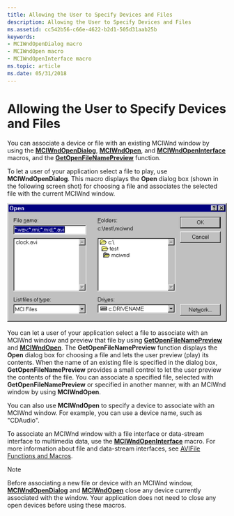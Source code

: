 ```yaml
---
title: Allowing the User to Specify Devices and Files
description: Allowing the User to Specify Devices and Files
ms.assetid: cc542b56-c66e-4622-b2d1-505d31aab25b
keywords:
- MCIWndOpenDialog macro
- MCIWndOpen macro
- MCIWndOpenInterface macro
ms.topic: article
ms.date: 05/31/2018
---
```


# Allowing the User to Specify Devices and Files

You can associate a device or file with an existing MCIWnd window by using the [**MCIWndOpenDialog**](/windows/desktop/api/Vfw/nf-vfw-mciwndopendialog), [**MCIWndOpen**](/windows/desktop/api/Vfw/nf-vfw-mciwndopen), and [**MCIWndOpenInterface**](/windows/desktop/api/Vfw/nf-vfw-mciwndopeninterface) macros, and the [**GetOpenFileNamePreview**](/windows/desktop/api/Vfw/nf-vfw-getopenfilenamepreviewa) function.

To let a user of your application select a file to play, use **MCIWndOpenDialog**. This macro displays the **Open** dialog box (shown in the following screen shot) for choosing a file and associates the selected file with the current MCIWnd window.

![mciwnd window image](images/mciwnd3.gif)

You can let a user of your application select a file to associate with an MCIWnd window and preview that file by using [**GetOpenFileNamePreview**](/windows/desktop/api/Vfw/nf-vfw-getopenfilenamepreviewa) and [**MCIWndOpen**](/windows/desktop/api/Vfw/nf-vfw-mciwndopen). The **GetOpenFileNamePreview** function displays the **Open** dialog box for choosing a file and lets the user preview (play) its contents. When the name of an existing file is specified in the dialog box, **GetOpenFileNamePreview** provides a small control to let the user preview the contents of the file. You can associate a specified file, selected with **GetOpenFileNamePreview** or specified in another manner, with an MCIWnd window by using **MCIWndOpen**.

You can also use **MCIWndOpen** to specify a device to associate with an MCIWnd window. For example, you can use a device name, such as "CDAudio".

To associate an MCIWnd window with a file interface or data-stream interface to multimedia data, use the [**MCIWndOpenInterface**](/windows/desktop/api/Vfw/nf-vfw-mciwndopeninterface) macro. For more information about file and data-stream interfaces, see [AVIFile Functions and Macros](avifile-functions-and-macros.md).

> [!Note]  
> Before associating a new file or device with an MCIWnd window, [**MCIWndOpenDialog**](/windows/desktop/api/Vfw/nf-vfw-mciwndopendialog) and [**MCIWndOpen**](/windows/desktop/api/Vfw/nf-vfw-mciwndopen) close any device currently associated with the window. Your application does not need to close any open devices before using these macros.

 

 

 




